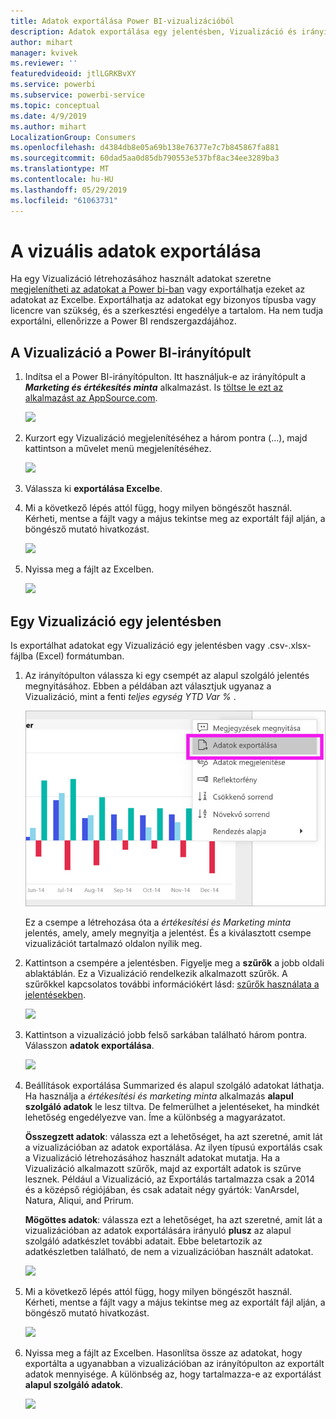 ```yaml
---
title: Adatok exportálása Power BI-vizualizációból
description: Adatok exportálása egy jelentésben, Vizualizáció és irányítópult-Vizualizációk, és azok megtekintése Excelben.
author: mihart
manager: kvivek
ms.reviewer: ''
featuredvideoid: jtlLGRKBvXY
ms.service: powerbi
ms.subservice: powerbi-service
ms.topic: conceptual
ms.date: 4/9/2019
ms.author: mihart
LocalizationGroup: Consumers
ms.openlocfilehash: d4384db8e05a69b138e76377e7c7b845867fa881
ms.sourcegitcommit: 60dad5aa0d85db790553e537bf8ac34ee3289ba3
ms.translationtype: MT
ms.contentlocale: hu-HU
ms.lasthandoff: 05/29/2019
ms.locfileid: "61063731"
---
```

# <a name="export-data-from-visual"></a>A vizuális adatok exportálása
Ha egy Vizualizáció létrehozásához használt adatokat szeretne [megjelenítheti az adatokat a Power bi-ban](end-user-show-data.md) vagy exportálhatja ezeket az adatokat az Excelbe. Exportálhatja az adatokat egy bizonyos típusba vagy licencre van szükség, és a szerkesztési engedélye a tartalom. Ha nem tudja exportálni, ellenőrizze a Power BI rendszergazdájához. 

## <a name="from-a-visual-on-a-power-bi-dashboard"></a>A Vizualizáció a Power BI-irányítópult

1. Indítsa el a Power BI-irányítópulton. Itt használjuk-e az irányítópult a ***Marketing és értékesítés minta*** alkalmazást. Is [töltse le ezt az alkalmazást az AppSource.com](https://appsource.microsoft.com/en-us/product/power-bi/microsoft-retail-analysis-sample.salesandmarketingsample-preview?flightCodes=e2b06c7a-a438-4d99-9eb6-4324ce87f282).

    ![](media/end-user-export/power-bi-dashboard.png)

2. Kurzort egy Vizualizáció megjelenítéséhez a három pontra (...), majd kattintson a művelet menü megjelenítéséhez.

    ![](media/end-user-export/power-bi-dashboard-export-visual.png)

3. Válassza ki **exportálása Excelbe**.

4. Mi a következő lépés attól függ, hogy milyen böngészőt használ. Kérheti, mentse a fájlt vagy a május tekintse meg az exportált fájl alján, a böngésző mutató hivatkozást. 

    ![](media/end-user-export/power-bi-export-browser.png)

5. Nyissa meg a fájlt az Excelben.  

    ![](media/end-user-export/power-bi-excel.png)


## <a name="from-a-visual-in-a-report"></a>Egy Vizualizáció egy jelentésben
Is exportálhat adatokat egy Vizualizáció egy jelentésben vagy .csv-.xlsx-fájlba (Excel) formátumban. 

1. Az irányítópulton válassza ki egy csempét az alapul szolgáló jelentés megnyitásához.  Ebben a példában azt választjuk ugyanaz a Vizualizáció, mint a fenti *teljes egység YTD Var %* . 

    ![](media/end-user-export/power-bi-export-report.png)

    Ez a csempe a létrehozása óta a *értékesítési és Marketing minta* jelentés, amely, amely megnyitja a jelentést. És a kiválasztott csempe vizualizációt tartalmazó oldalon nyílik meg. 

2. Kattintson a csempére a jelentésben. Figyelje meg a **szűrők** a jobb oldali ablaktáblán. Ez a Vizualizáció rendelkezik alkalmazott szűrők. A szűrőkkel kapcsolatos további információkért lásd: [szűrők használata a jelentésekben](end-user-report-filter.md).

    ![](media/end-user-export/power-bi-export-filters.png)


3. Kattintson a vizualizáció jobb felső sarkában található három pontra. Válasszon **adatok exportálása**.

    ![](media/end-user-export/power-bi-export-report2.png)

4. Beállítások exportálása Summarized és alapul szolgáló adatokat láthatja. Ha használja a *értékesítési és marketing minta* alkalmazás **alapul szolgáló adatok** le lesz tiltva. De felmerülhet a jelentéseket, ha mindkét lehetőség engedélyezve van. Íme a különbség a magyarázatot.

    **Összegzett adatok**: válassza ezt a lehetőséget, ha azt szeretné, amit lát a vizualizációban az adatok exportálása.  Az ilyen típusú exportálás csak a Vizualizáció létrehozásához használt adatokat mutatja. Ha a Vizualizáció alkalmazott szűrők, majd az exportált adatok is szűrve lesznek. Például a Vizualizáció, az Exportálás tartalmazza csak a 2014 és a középső régiójában, és csak adatait négy gyártók: VanArsdel, Natura, Aliqui, and Prirum.
  

    **Mögöttes adatok**: válassza ezt a lehetőséget, ha azt szeretné, amit lát a vizualizációban az adatok exportálására irányuló **plusz** az alapul szolgáló adatkészlet további adatait.  Ebbe beletartozik az adatkészletben található, de nem a vizualizációban használt adatokat. 

    ![](media/end-user-export/power-bi-export-report3.png)

5. Mi a következő lépés attól függ, hogy milyen böngészőt használ. Kérheti, mentse a fájlt vagy a május tekintse meg az exportált fájl alján, a böngésző mutató hivatkozást. 

    ![](media/end-user-export/power-bi-export-edge.png)


7. Nyissa meg a fájlt az Excelben. Hasonlítsa össze az adatokat, hogy exportálta a ugyanabban a vizualizációban az irányítópulton az exportált adatok mennyisége. A különbség az, hogy tartalmazza-e az exportálást **alapul szolgáló adatok**. 

    ![](media/end-user-export/power-bi-underlying.png)

